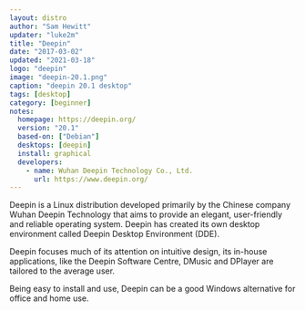 ```yaml
---
layout: distro
author: "Sam Hewitt"
updater: "luke2m"
title: "Deepin"
date: "2017-03-02"
updated: "2021-03-18"
logo: "deepin"
image: "deepin-20.1.png"
caption: "deepin 20.1 desktop"
tags: [desktop]
category: [beginner]
notes:
  homepage: https://deepin.org/
  version: "20.1"
  based-on: ["Debian"]
  desktops: [deepin]
  install: graphical
  developers:
    - name: Wuhan Deepin Technology Co., Ltd.
      url: https://www.deepin.org/
---
```


Deepin is a Linux distribution developed primarily by the Chinese company Wuhan Deepin Technology that aims to provide an elegant, user-friendly and reliable operating system. Deepin has created its own desktop environment called Deepin Desktop Environment (DDE).

Deepin focuses much of its attention on intuitive design, its in-house applications, like the Deepin Software Centre, DMusic and DPlayer are tailored to the average user.

Being easy to install and use, Deepin can be a good Windows alternative for office and home use.
